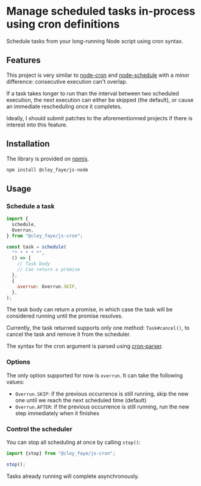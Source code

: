 Manage scheduled tasks in-process using cron definitions
========================================================

Schedule tasks from your long-running Node script using cron syntax.

Features
--------

This project is very similar to
[node-cron](https://github.com/node-cron/node-cron) and
[node-schedule](https://github.com/node-schedule/node-schedule) with a minor
difference: consecutive execution can't overlap.

If a task takes longer to run than the interval between two scheduled execution,
the next execution can either be skipped (the default), or cause an immediate
rescheduling once it completes.

Ideally, I should submit patches to the aforementionned projects if there is
interest into this feature.

Installation
------------

The library is provided on
[npmjs](https://www.npmjs.com/package/@cley_faye/js-node).
```bash
npm install @cley_faye/js-node
```

Usage
-----

### Schedule a task
```JavaScript
import {
  schedule,
  Overrun,
} from "@cley_faye/js-cron";

const task = schedule(
  "* * * * *",
  () => {
    // Task body
    // Can return a promise
  },
  {
    overrun: Overrun.SKIP,
  },
);
```

The task body can return a promise, in which case the task will be considered
running until the promise resolves.

Currently, the task returned supports only one method: `Task#cancel()`, to
cancel the task and remove it from the scheduler.

The syntax for the cron argument is parsed using
[cron-parser](https://github.com/harrisiirak/cron-parser).

### Options
The only option supported for now is `overrun`. It can take the following
values:
- `Overrun.SKIP`: if the previous occurrence is still running, skip the new one
  until we reach the next scheduled time (default)
- `Overrun.AFTER`: if the previous occurrence is still running, run the new step
  immediately when it finishes

### Control the scheduler
You can stop all scheduling at once by calling `stop()`:
```JavaScript
import {stop} from "@cley_faye/js-cron";

stop();
```

Tasks already running will complete asynchronously.
